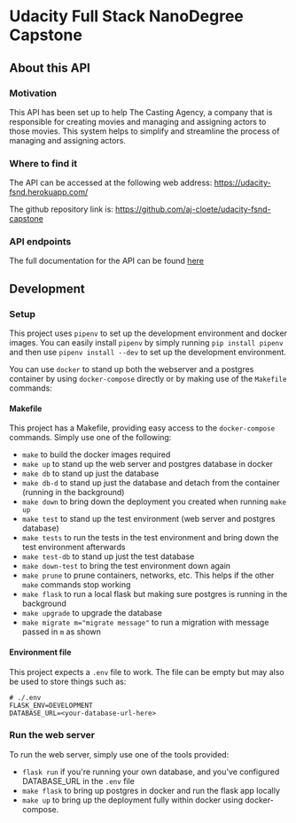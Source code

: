 # Udacity Full Stack NanoDegree Capstone

## About this API
### Motivation
This API has been set up to help The Casting Agency, a company that is responsible for
creating movies and managing and assigning actors to those movies.
This system helps to simplify and streamline the process of managing and assigning actors.

### Where to find it
The API can be accessed at the following web address: https://udacity-fsnd.herokuapp.com/

The github repository link is: https://github.com/aj-cloete/udacity-fsnd-capstone

### API endpoints
The full documentation for the API can be found [here](./API.md)

## Development
### Setup
This project uses `pipenv` to set up the development environment and docker images.
You can easily install `pipenv` by simply running `pip install pipenv`
and then use `pipenv install --dev` to set up the development environment.

You can use `docker` to stand up both the webserver and a postgres container by using `docker-compose` directly
or by making use of the `Makefile` commands:

#### Makefile
This project has a Makefile, providing easy access to the `docker-compose` commands.  Simply use one of the following:
- `make` to build the docker images required
- `make up` to stand up the web server and postgres database in docker
- `make db` to stand up just the database
- `make db-d` to stand up just the database and detach from the container (running in the background)
- `make down` to bring down the deployment you created when running `make up`
- `make test` to stand up the test environment (web server and postgres database)
- `make tests` to run the tests in the test environment and bring down the test environment afterwards
- `make test-db` to stand up just the test database
- `make down-test` to bring the test environment down again
- `make prune` to prune containers, networks, etc.  This helps if the other `make` commands stop working
- `make flask` to run a local flask but making sure postgres is running in the background
- `make upgrade` to upgrade the database
- `make migrate m="migrate message"` to run a migration with message passed in `m` as shown

#### Environment file
This project expects a `.env` file to work.  The file can be empty but may also be used to store things such as:

```
# ./.env
FLASK_ENV=DEVELOPMENT
DATABASE_URL=<your-database-url-here>
```

### Run the web server
To run the web server, simply use one of the tools provided:
- `flask run` if you're running your own database, and you've configured DATABASE_URL in the `.env` file
- `make flask` to bring up postgres in docker and run the flask app locally
- `make up` to bring up the deployment fully within docker using docker-compose.
